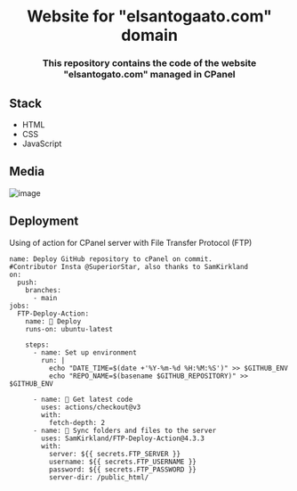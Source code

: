 <h1 align="center">Website for "elsantogaato.com" domain</h1>

<h3 align="center">
This repository contains the code of the website "elsantogato.com" managed in CPanel
</h3>

## Stack

- HTML
- CSS
- JavaScript

## Media

![image](https://github.com/user-attachments/assets/ad807d33-98fd-4d92-b43c-8720c9c28555)

## Deployment
Using of action for CPanel server with File Transfer Protocol (FTP)

```
name: Deploy GitHub repository to cPanel on commit.
#Contributor Insta @SuperiorStar, also thanks to SamKirkland
on:
  push:
    branches:
      - main
jobs:
  FTP-Deploy-Action:
    name: 🎉 Deploy
    runs-on: ubuntu-latest

    steps:
      - name: Set up environment
        run: |
          echo "DATE_TIME=$(date +'%Y-%m-%d %H:%M:%S')" >> $GITHUB_ENV
          echo "REPO_NAME=$(basename $GITHUB_REPOSITORY)" >> $GITHUB_ENV
          
      - name: 🚚 Get latest code
        uses: actions/checkout@v3
        with:
          fetch-depth: 2
      - name: 📂 Sync folders and files to the server
        uses: SamKirkland/FTP-Deploy-Action@4.3.3
        with:
          server: ${{ secrets.FTP_SERVER }}
          username: ${{ secrets.FTP_USERNAME }}
          password: ${{ secrets.FTP_PASSWORD }}
          server-dir: /public_html/
```
